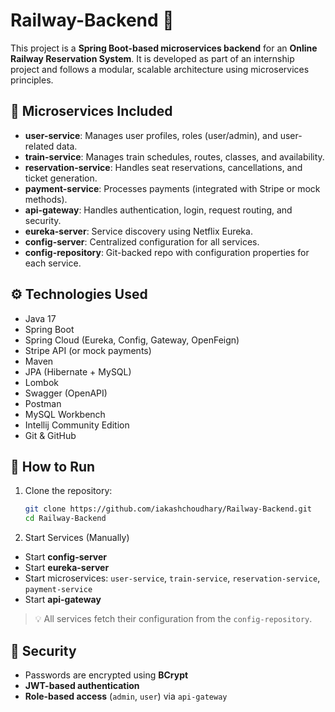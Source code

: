 # Railway-Backend 🚆

This project is a **Spring Boot-based microservices backend** for an **Online Railway Reservation System**. It is developed as part of an internship project and follows a modular, scalable architecture using microservices principles.

## 🧩 Microservices Included

- **user-service**: Manages user profiles, roles (user/admin), and user-related data.
- **train-service**: Manages train schedules, routes, classes, and availability.
- **reservation-service**: Handles seat reservations, cancellations, and ticket generation.
- **payment-service**: Processes payments (integrated with Stripe or mock methods).
- **api-gateway**: Handles authentication, login, request routing, and security.
- **eureka-server**: Service discovery using Netflix Eureka.
- **config-server**: Centralized configuration for all services.
- **config-repository**: Git-backed repo with configuration properties for each service.

## ⚙️ Technologies Used

- Java 17
- Spring Boot
- Spring Cloud (Eureka, Config, Gateway, OpenFeign)
- Stripe API (or mock payments)
- Maven
- JPA (Hibernate + MySQL)
- Lombok
- Swagger (OpenAPI)
- Postman
- MySQL Workbench
- Intellij Community Edition
- Git & GitHub

## 🚀 How to Run

1. Clone the repository:
   ```bash
   git clone https://github.com/iakashchoudhary/Railway-Backend.git
   cd Railway-Backend

2. Start Services (Manually)

- Start **config-server**
- Start **eureka-server**
- Start microservices: `user-service`, `train-service`, `reservation-service`, `payment-service`
- Start **api-gateway**

> 💡 All services fetch their configuration from the `config-repository`.

## 🔐 Security

- Passwords are encrypted using **BCrypt**
- **JWT-based authentication**
- **Role-based access** (`admin`, `user`) via `api-gateway`
